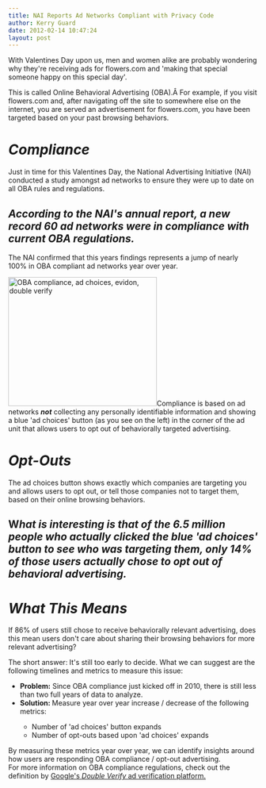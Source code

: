 ```yaml
---
title: NAI Reports Ad Networks Compliant with Privacy Code
author: Kerry Guard
date: 2012-02-14 10:47:24
layout: post
---
```

With Valentines Day upon us, men and women alike are probably wondering why they're receiving ads for flowers.com and 'making that special someone happy on this special day'.

This is called Online Behavioral Advertising (OBA).Â For example, if you visit flowers.com and, after navigating off the site to somewhere else on the internet, you are served an advertisement for flowers.com, you have been targeted based on your past browsing behaviors.
<h1><em>Compliance</em></h1>
Just in time for this Valentines Day, the National Advertising Initiative (NAI) conducted a study amongst ad networks to ensure they were up to date on all OBA rules and regulations.
<h2><em>According to the NAI's annual report, a new record 60 ad networks were in compliance with current OBA regulations.</em></h2>
The NAI confirmed that this years findings represents a jump of nearly 100% in OBA compliant ad networks year over year.

<img class="alignleft size-medium wp-image-577" title="ad choices button" src="http://mkgmediagroup.com/wp-content/uploads/2012/02/ad-choices-button-300x260.jpg" alt="OBA compliance, ad choices, evidon, double verify" width="300" height="260" />Compliance is based on ad networks <em><strong>not</strong></em> collecting any personally identifiable information and showing a blue 'ad choices' button (as you see on the left) in the corner of the ad unit that allows users to opt out of behaviorally targeted advertising.
<h1><em>Opt-Outs</em></h1>
The ad choices button shows exactly which companies are targeting you and allows users to opt out, or tell those companies not to target them, based on their online browsing behaviors.
<h2>W<em>hat is interesting is that of the 6.5 million people who actually clicked the blue 'ad choices' button to see who was targeting them, only 14% of those users actually chose to opt out of behavioral advertising.</em></h2>
<h1><em>What This Means</em></h1>
If 86% of users still chose to receive behaviorally relevant advertising, does this mean users don't care about sharing their browsing behaviors for more relevant advertising?

The short answer: It's still too early to decide. What we can suggest are the following timelines and metrics to measure this issue:
<ul>
	<li><strong>Problem:</strong> Since OBA compliance just kicked off in 2010, there is still less than two full years of data to analyze.</li>
	<li><strong>Solution: </strong>Measure year over year increase / decrease of the following metrics:</li>
<ul>
	<li>Number of 'ad choices' button expands</li>
	<li>Number of opt-outs based upon 'ad choices' expands</li>
</ul>
</ul>
<div>By measuring these metrics year over year, we can identify insights around how users are responding OBA compliance / opt-out advertising.</div>
<div></div>
For more information on OBA compliance regulations, check out the definition by <a href="http://www.doubleverify.com/solutions/ad-networks/oba-compliance/" target="_blank">Google's <em>Double Verify </em>ad verification platform.</a>
